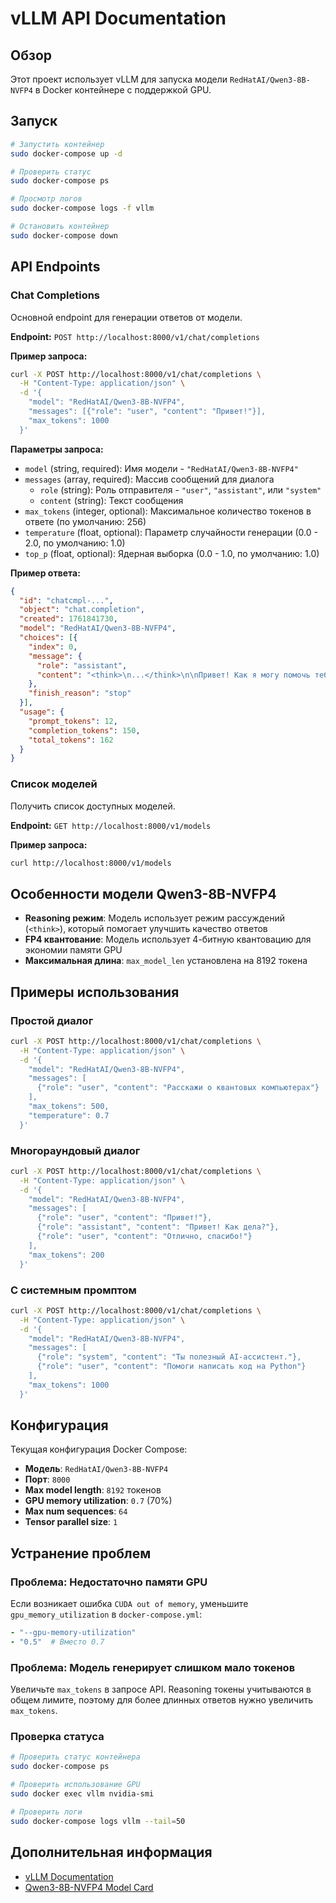 # vLLM API Documentation

## Обзор

Этот проект использует vLLM для запуска модели `RedHatAI/Qwen3-8B-NVFP4` в Docker контейнере с поддержкой GPU.

## Запуск

```bash
# Запустить контейнер
sudo docker-compose up -d

# Проверить статус
sudo docker-compose ps

# Просмотр логов
sudo docker-compose logs -f vllm

# Остановить контейнер
sudo docker-compose down
```

## API Endpoints

### Chat Completions

Основной endpoint для генерации ответов от модели.

**Endpoint:** `POST http://localhost:8000/v1/chat/completions`

**Пример запроса:**

```bash
curl -X POST http://localhost:8000/v1/chat/completions \
  -H "Content-Type: application/json" \
  -d '{
    "model": "RedHatAI/Qwen3-8B-NVFP4",
    "messages": [{"role": "user", "content": "Привет!"}],
    "max_tokens": 1000
  }'
```

**Параметры запроса:**

- `model` (string, required): Имя модели - `"RedHatAI/Qwen3-8B-NVFP4"`
- `messages` (array, required): Массив сообщений для диалога
  - `role` (string): Роль отправителя - `"user"`, `"assistant"`, или `"system"`
  - `content` (string): Текст сообщения
- `max_tokens` (integer, optional): Максимальное количество токенов в ответе (по умолчанию: 256)
- `temperature` (float, optional): Параметр случайности генерации (0.0 - 2.0, по умолчанию: 1.0)
- `top_p` (float, optional): Ядерная выборка (0.0 - 1.0, по умолчанию: 1.0)

**Пример ответа:**

```json
{
  "id": "chatcmpl-...",
  "object": "chat.completion",
  "created": 1761841730,
  "model": "RedHatAI/Qwen3-8B-NVFP4",
  "choices": [{
    "index": 0,
    "message": {
      "role": "assistant",
      "content": "<think>\n...</think>\n\nПривет! Как я могу помочь тебе?"
    },
    "finish_reason": "stop"
  }],
  "usage": {
    "prompt_tokens": 12,
    "completion_tokens": 150,
    "total_tokens": 162
  }
}
```

### Список моделей

Получить список доступных моделей.

**Endpoint:** `GET http://localhost:8000/v1/models`

**Пример запроса:**

```bash
curl http://localhost:8000/v1/models
```

## Особенности модели Qwen3-8B-NVFP4

- **Reasoning режим**: Модель использует режим рассуждений (`<think>`), который помогает улучшить качество ответов
- **FP4 квантование**: Модель использует 4-битную квантовацию для экономии памяти GPU
- **Максимальная длина**: `max_model_len` установлена на 8192 токена

## Примеры использования

### Простой диалог

```bash
curl -X POST http://localhost:8000/v1/chat/completions \
  -H "Content-Type: application/json" \
  -d '{
    "model": "RedHatAI/Qwen3-8B-NVFP4",
    "messages": [
      {"role": "user", "content": "Расскажи о квантовых компьютерах"}
    ],
    "max_tokens": 500,
    "temperature": 0.7
  }'
```

### Многораундовый диалог

```bash
curl -X POST http://localhost:8000/v1/chat/completions \
  -H "Content-Type: application/json" \
  -d '{
    "model": "RedHatAI/Qwen3-8B-NVFP4",
    "messages": [
      {"role": "user", "content": "Привет!"},
      {"role": "assistant", "content": "Привет! Как дела?"},
      {"role": "user", "content": "Отлично, спасибо!"}
    ],
    "max_tokens": 200
  }'
```

### С системным промптом

```bash
curl -X POST http://localhost:8000/v1/chat/completions \
  -H "Content-Type: application/json" \
  -d '{
    "model": "RedHatAI/Qwen3-8B-NVFP4",
    "messages": [
      {"role": "system", "content": "Ты полезный AI-ассистент."},
      {"role": "user", "content": "Помоги написать код на Python"}
    ],
    "max_tokens": 1000
  }'
```

## Конфигурация

Текущая конфигурация Docker Compose:

- **Модель**: `RedHatAI/Qwen3-8B-NVFP4`
- **Порт**: `8000`
- **Max model length**: `8192` токенов
- **GPU memory utilization**: `0.7` (70%)
- **Max num sequences**: `64`
- **Tensor parallel size**: `1`

## Устранение проблем

### Проблема: Недостаточно памяти GPU

Если возникает ошибка `CUDA out of memory`, уменьшите `gpu_memory_utilization` в `docker-compose.yml`:

```yaml
- "--gpu-memory-utilization"
- "0.5"  # Вместо 0.7
```

### Проблема: Модель генерирует слишком мало токенов

Увеличьте `max_tokens` в запросе API. Reasoning токены учитываются в общем лимите, поэтому для более длинных ответов нужно увеличить `max_tokens`.

### Проверка статуса

```bash
# Проверить статус контейнера
sudo docker-compose ps

# Проверить использование GPU
sudo docker exec vllm nvidia-smi

# Проверить логи
sudo docker-compose logs vllm --tail=50
```

## Дополнительная информация

- [vLLM Documentation](https://docs.vllm.ai/en/latest/)
- [Qwen3-8B-NVFP4 Model Card](https://huggingface.co/RedHatAI/Qwen3-8B-NVFP4)

